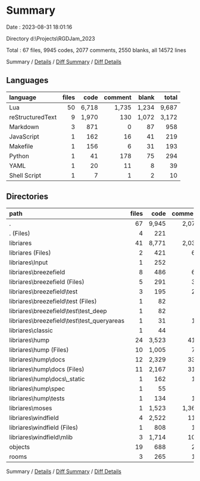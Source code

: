 # Summary

Date : 2023-08-31 18:01:16

Directory d:\\Projects\\RGDJam_2023

Total : 67 files,  9945 codes, 2077 comments, 2550 blanks, all 14572 lines

Summary / [Details](details.md) / [Diff Summary](diff.md) / [Diff Details](diff-details.md)

## Languages
| language | files | code | comment | blank | total |
| :--- | ---: | ---: | ---: | ---: | ---: |
| Lua | 50 | 6,718 | 1,735 | 1,234 | 9,687 |
| reStructuredText | 9 | 1,970 | 130 | 1,072 | 3,172 |
| Markdown | 3 | 871 | 0 | 87 | 958 |
| JavaScript | 1 | 162 | 16 | 41 | 219 |
| Makefile | 1 | 156 | 6 | 31 | 193 |
| Python | 1 | 41 | 178 | 75 | 294 |
| YAML | 1 | 20 | 11 | 8 | 39 |
| Shell Script | 1 | 7 | 1 | 2 | 10 |

## Directories
| path | files | code | comment | blank | total |
| :--- | ---: | ---: | ---: | ---: | ---: |
| . | 67 | 9,945 | 2,077 | 2,550 | 14,572 |
| . (Files) | 4 | 221 | 9 | 26 | 256 |
| libriares | 41 | 8,771 | 2,031 | 2,376 | 13,178 |
| libriares (Files) | 2 | 421 | 65 | 102 | 588 |
| libriares\\Input | 1 | 252 | 4 | 44 | 300 |
| libriares\\breezefield | 8 | 486 | 60 | 111 | 657 |
| libriares\\breezefield (Files) | 5 | 291 | 38 | 60 | 389 |
| libriares\\breezefield\\test | 3 | 195 | 22 | 51 | 268 |
| libriares\\breezefield\\test (Files) | 1 | 82 | 6 | 22 | 110 |
| libriares\\breezefield\\test\\test_deep | 1 | 82 | 6 | 21 | 109 |
| libriares\\breezefield\\test\\test_queryareas | 1 | 31 | 10 | 8 | 49 |
| libriares\\classic | 1 | 44 | 8 | 17 | 69 |
| libriares\\hump | 24 | 3,523 | 418 | 1,494 | 5,435 |
| libriares\\hump (Files) | 10 | 1,005 | 78 | 238 | 1,321 |
| libriares\\hump\\docs | 12 | 2,329 | 330 | 1,219 | 3,878 |
| libriares\\hump\\docs (Files) | 11 | 2,167 | 314 | 1,178 | 3,659 |
| libriares\\hump\\docs\\_static | 1 | 162 | 16 | 41 | 219 |
| libriares\\hump\\spec | 1 | 55 | 0 | 19 | 74 |
| libriares\\hump\\tests | 1 | 134 | 10 | 18 | 162 |
| libriares\\moses | 1 | 1,523 | 1,360 | 254 | 3,137 |
| libriares\\windfield | 4 | 2,522 | 116 | 354 | 2,992 |
| libriares\\windfield (Files) | 1 | 808 | 13 | 109 | 930 |
| libriares\\windfield\\mlib | 3 | 1,714 | 103 | 245 | 2,062 |
| objects | 19 | 688 | 24 | 114 | 826 |
| rooms | 3 | 265 | 13 | 34 | 312 |

Summary / [Details](details.md) / [Diff Summary](diff.md) / [Diff Details](diff-details.md)